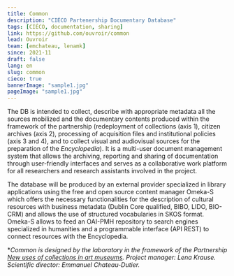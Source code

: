 ```yaml
---
title: Common
description: "CIÉCO Partenership Documentary Database"
tags: [CIÉCO, documentation, sharing]
link: https://github.com/ouvroir/common
lead: Ouvroir
team: [emchateau, lenamk]
since: 2021-11
draft: false
lang: en
slug: common
cieco: true
bannerImage: "sample1.jpg"
pageImage: "sample1.jpg"
---
```


The DB is intended to collect, describe with appropriate metadata all the sources mobilized and the documentary contents produced within the framework of the partnership (redeployment of collections (axis 1), citizen archives (axis 2), processing of acquisition files and institutional policies (axis 3 and 4), and to collect visual and audiovisual sources for the preparation of the *Encyclopedia*). It is a multi-user document management system that allows the archiving, reporting and sharing of documentation through user-friendly interfaces and serves as a collaborative work platform for all researchers and research assistants involved in the project.

The database will be produced by an external provider specialized in library applications using the free and open source content manager Omeka-S which offers the necessary functionalities for the description of cultural resources with business metadata (Dublin Core qualified, BIBO, LIDO, BIO-CRM) and allows the use of structured vocabularies in SKOS format. Omeka-S allows to feed an OAI-PMH repository to search engines specialized in humanities and a programmable interface (API REST) to connect resources with the Encyclopedia.

**Common is designed by the laboratory in the framework of the Partnership [New uses of collections in art museums](https://www.cieco.co/). Project manager: Lena Krause. Scientific director: Emmanuel Chateau-Dutier.*
